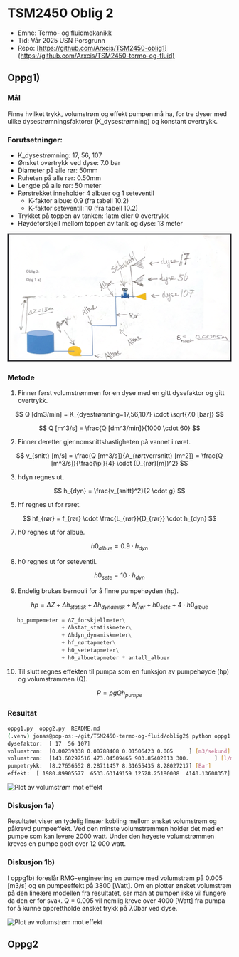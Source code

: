 # TSM2450 Oblig 2

- Emne: Termo- og fluidmekanikk
- Tid: Vår 2025 USN Porsgrunn
- Repo: [https://github.com/Arxcis/TSM2450-oblig1](https://github.com/Arxcis/TSM2450-termo-og-fluid)

## Oppg1)

### Mål

Finne hvilket trykk, volumstrøm og effekt pumpen må ha, for tre dyser med ulike dysestrømningsfaktorer (K_dysestrømning) og konstant overtrykk.

### Forutsetninger:

- K_dysestrømning: 17, 56, 107
- Ønsket overtrykk ved dyse: 7.0 bar
- Diameter på alle rør: 50mm
- Ruheten på alle rør: 0.50mm
- Lengde på alle rør: 50 meter
- Rørstrekket inneholder 4 albuer og 1 seteventil
  - K-faktor albue: 0.9 (fra tabell 10.2)
  - K-faktor seteventil: 10 (fra tabell 10.2)
- Trykket på toppen av tanken: 1atm eller 0 overtrykk
- Høydeforskjell mellom toppen av tank og dyse: 13 meter

![image](./bilder/oblig2-oppg1.png)

### Metode

1. Finner først volumstrømmen for en dyse med en gitt dysefaktor og gitt overtrykk.

$$
Q  [dm3/min] = K_{dyestrømning=17,56,107} \cdot \sqrt{7.0 [bar]}
$$

$$
Q  [m^3/s] = \frac{Q [dm^3/min]}{1000 \cdot 60}
$$

2. Finner deretter gjennomsnittshastigheten på vannet i røret.

$$
v_{snitt} [m/s] = \frac{Q [m^3/s]}{A_{rørtverrsnitt} [m^2]} = \frac{Q [m^3/s]}{\frac{\pi}{4} \cdot (D_{rør}[m])^2}
$$

3. hdyn regnes ut.

$$
h_{dyn} = \frac{v_{snitt}^2}{2 \cdot g}
$$

5. hf regnes ut for røret.

$$
hf_{rør} = f_{rør} \cdot \frac{L_{rør}}{D_{rør}} \cdot h_{dyn}
$$

7. h0 regnes ut for albue.

$$
h0_{albue} = 0.9 \cdot h_{dyn}
$$

8. h0 regnes ut for seteventil.

$$
h0_{sete} = 10 \cdot h_{dyn}
$$

9. Endelig brukes bernouli for å finne pumpehøyden (hp).

$$
hp = \Delta Z + \Delta h_{statisk} + \Delta h_{dynamisk} + hf_{rør} + h0_{sete} + 4 \cdot h0_{albue}
$$

```py
   hp_pumpemeter = ΔZ_forskjellmeter\
                 + Δhstat_statiskmeter\
                 + Δhdyn_dynamiskmeter\
                 + hf_rørtapmeter\
                 + h0_setetapmeter\
                 + h0_albuetapmeter * antall_albuer
```

10. Til slutt regnes effekten til pumpa som en funksjon av pumpehøyde (hp) og volumstrømmen (Q).

$$
P = \rho g Q h_{pumpe}
$$

### Resultat

```sh
oppg1.py  oppg2.py  README.md
(.venv) jonas@pop-os:~/git/TSM2450-termo-og-fluid/oblig2$ python oppg1.py
dysefaktor:  [ 17  56 107]
volumstrøm:  [0.00239338 0.00788408 0.01506423 0.005     ] [m3/sekund]
volumstrøm:  [143.60297516 473.04509465 903.85402013 300.        ] [l/min]
pumpetrykk:  [8.27656552 8.28711457 8.31655435 8.28027217] [Bar]
effekt:  [ 1980.89905577  6533.63149159 12528.25180008  4140.13608357] [Watt]
```

![Plot av volumstrøm mot effekt](./bilder/plot-volumstrøm-mot-effekt.png)

### Diskusjon 1a)

Resultatet viser en tydelig lineær kobling mellom ønsket volumstrøm og påkrevd pumpeeffekt. Ved den minste volumstrømmen holder det med en pumpe som kan levere 2000 watt. Under den høyeste volumstrømmen kreves en pumpe godt over 12 000 watt.

### Diskusjon 1b)

I oppg1b) foreslår RMG-engineering en pumpe med volumstrøm på 0.005 [m3/s] og en pumpeeffekt på 3800 [Watt]. Om en plotter ønsket volumstrøm på den lineære modellen fra resultatet, ser man at pumpen ikke vil fungere da den er for svak. Q = 0.005 vil nemlig kreve over 4000 [Watt] fra pumpa for å kunne opprettholde ønsket trykk på 7.0bar ved dyse.

![Plot av volumstrøm mot effekt](./bilder/plot-volumstrøm-mot-effekt-oppg1b.png)

## Oppg2
